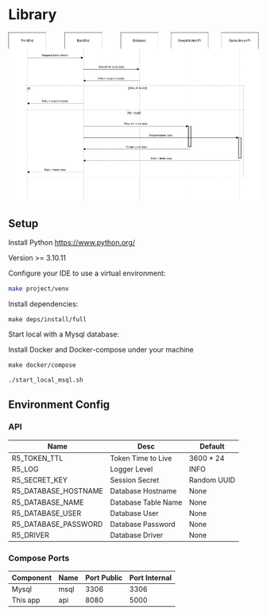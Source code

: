 # Library

![Base](docs/Base.png)

## Setup

Install Python https://www.python.org/

Version >= 3.10.11

Configure your IDE to use a virtual environment:

```sh
make project/venv
```

Install dependencies:

```shell
make deps/install/full 
```

Start local with a Mysql database:

Install Docker and Docker-compose under your machine

```shell
make docker/compose
```

```shell
./start_local_msql.sh 
```

## Environment Config

### API 

| Name                 | Desc                 | Default     |
|----------------------|----------------------|-------------|
| R5_TOKEN_TTL         | Token Time to Live   | 3600 * 24   |
| R5_LOG               | Logger Level         | INFO        |
| R5_SECRET_KEY        | Session Secret       | Random UUID |
| R5_DATABASE_HOSTNAME | Database Hostname    | None        |
| R5_DATABASE_NAME     | Database Table Name  | None        |
| R5_DATABASE_USER     | Database User        | None        |
| R5_DATABASE_PASSWORD | Database Password    | None        |
| R5_DRIVER            | Database Driver      | None        |


### Compose Ports

| Component | Name | Port Public | Port Internal |
|-----------|------|-------------|---------------|
| Mysql     | msql | 3306        | 3306          |
| This app  | api  | 8080        | 5000          |
